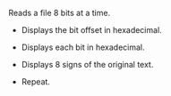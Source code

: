 Reads a file 8 bits at a time.

 - Displays the bit offset in hexadecimal.
  
 - Displays each bit in hexadecimal.
  
 - Displays 8 signs of the original text.
  
 - Repeat.
